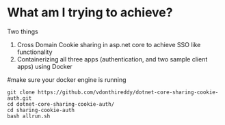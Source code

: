 # What am I trying to achieve?
Two things
1. Cross Domain Cookie sharing in asp.net core to achieve SSO like functionality
2. Containerizing all three apps (authentication, and two sample client apps) using Docker

#make sure your docker engine is running
```
git clone https://github.com/vdonthireddy/dotnet-core-sharing-cookie-auth.git
cd dotnet-core-sharing-cookie-auth/
cd sharing-cookie-auth
bash allrun.sh
```